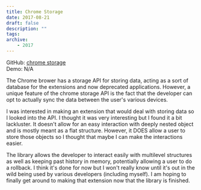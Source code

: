 ```yaml
---
title: Chrome Storage
date: 2017-08-21
draft: false
description: ""
tags:
archive:
    - 2017
---
```


GitHub: [chrome storage](https://github.com/jwoos/chrome_storage)  
Demo: N/A

<!-- more -->

The Chrome brower has a storage API for storing data, acting as a sort of database for the extensions and now deprecated applications. However, a unique feature of the chrome storage API is the fact that the developer can opt to actually sync the data between the user's various devices.

I was interested in making an extension that would deal with storing data so I looked into the API. I thought it was very interesting but I found it a bit lackluster. It doesn't allow for an easy interaction with deeply nested object and is mostly meant as a flat structure. However, it DOES allow a user to store those objects so I thought that maybe I can make the interactions easier.

The library allows the developer to interact easily with multilevel structures as well as keeping past history in memory, potentially allowing a user to do a rollback. I think it's done for now but I won't really know until it's out in the wild being used by various developers (including myself). I am hoping to finally get around to making that extension now that the library is finished.
